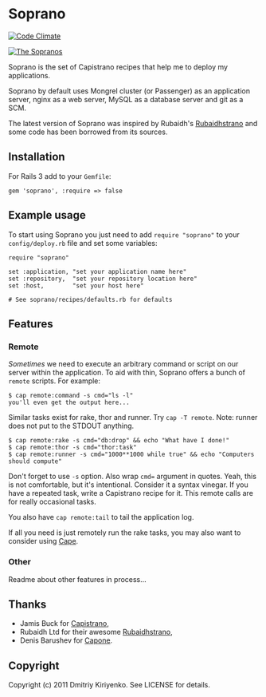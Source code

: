 # Soprano

[![Code Climate](https://codeclimate.com/badge.png)](https://codeclimate.com/github/dmitriy-kiriyenko/soprano)

[![The Sopranos](http://i.minus.com/idGXKU.jpeg)](http://www.imdb.com/title/tt0141842/)

Soprano is the set of Capistrano recipes that help me to deploy my
applications.

Soprano by default uses Mongrel cluster (or Passenger) as an application
server, nginx as a web server, MySQL as a database server and git as a SCM.

The latest version of Soprano was inspired by Rubaidh's
[Rubaidhstrano](http://github.com/rubaidh/rubaidhstrano) and some code has
been borrowed from its sources.

## Installation

For Rails 3 add to your `Gemfile`:

    gem 'soprano', :require => false

## Example usage

To start using Soprano you just need to add `require "soprano"` to your
`config/deploy.rb` file and set some variables:

    require "soprano"

    set :application, "set your application name here"
    set :repository,  "set your repository location here"
    set :host,        "set your host here"

    # See soprano/recipes/defaults.rb for defaults

## Features

### Remote

*Sometimes* we need to execute an arbitrary command or script on our
server within the application. To aid with thin, Soprano offers a bunch
of `remote` scripts. For example:

```console
$ cap remote:command -s cmd="ls -l"
you'll even get the output here...
```

Similar tasks exist for rake, thor and runner. Try `cap -T remote`. Note:
runner does not put to the STDOUT anything.

```console
$ cap remote:rake -s cmd="db:drop" && echo "What have I done!"
$ cap remote:thor -s cmd="thor:task"
$ cap remote:runner -s cmd="1000**1000 while true" && echo "Computers should compute"
```

Don't forget to use `-s` option. Also wrap `cmd=` argument in quotes.
Yeah, this is not comfortable, but it's intentional. Consider it a
syntax vinegar. If you have a repeated task, write a Capistrano recipe
for it. This remote calls are for really occasional tasks.

You also have `cap remote:tail` to tail the application log.

If all you need is just remotely run the rake tasks, you may also want to
consider using [Cape](https://github.com/njonsson/cape).

### Other

Readme about other features in process...

## Thanks

- Jamis Buck for [Capistrano](https://github.com/halorgium/capistrano),
- Rubaidh Ltd for their awesome
  [Rubaidhstrano](http://github.com/rubaidh/rubaidhstrano),
- Denis Barushev for [Capone](https://github.com/denis/capone).

## Copyright

Copyright (c) 2011 Dmitriy Kiriyenko. See LICENSE for details.
